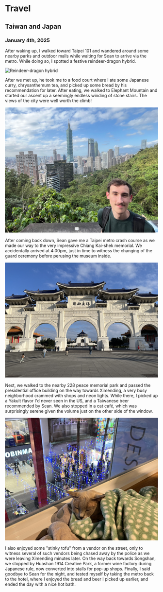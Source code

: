 # Travel
## Taiwan and Japan
### January 4th, 2025
After waking up, I walked toward Taipei 101 and wandered around some nearby parks and outdoor malls while waiting for Sean to arrive via the metro. While doing so, I spotted a festive reindeer-dragon hybrid.

![Reindeer-dragon hybrid](images/IMG_2056.JPG)

After we met up, he took me to a food court where I ate some Japanese curry, chrysanthemum tea, and picked up some bread by his recommendation for later. After eating, we walked to Elephant Mountain and started our ascent up a seemingly endless winding of stone stairs. The views of the city were well worth the climb!

![Cityscape](images/IMG_2059.JPG)

After coming back down, Sean gave me a Taipei metro crash course as we made our way to the very impressive Chiang Kai-shek memorial. We accidentally arrived at 4:00pm, just in time to witness the changing of the guard ceremony before perusing the museum inside.

![CKS Memorial](images/IMG_2070.JPG)

Next, we walked to the nearby 228 peace memorial park and passed the presidential office building on the way towards Ximending, a very busy neighborhood crammed with shops and neon lights. While there, I picked up a Yakult flavor I'd never seen in the US, and a Taiwanese beer recommended by Sean. We also stopped in a cat café, which was surprisingly serene given the volume just on the other side of the window.

![Cat café](images/IMG_2095.JPG)

I also enjoyed some "stinky tofu" from a vendor on the street, only to witness several of such vendors being chased away by the police as we were leaving Ximending minutes later. On the way back towards Songshan, we stopped by Huashan 1914 Creative Park, a former wine factory during Japanese rule, now converted into stalls for pop-up shops. Finally, I said goodbye to Sean for the night, and tested myself by taking the metro back to the hotel, where I enjoyed the bread and beer I picked up earlier, and ended the day with a nice hot bath.
